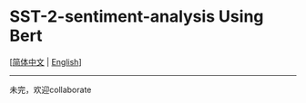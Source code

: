 # SST-2-sentiment-analysis Using Bert

[[简体中文](README_zh.md) | [English](README.md)]

---

未完，欢迎collaborate